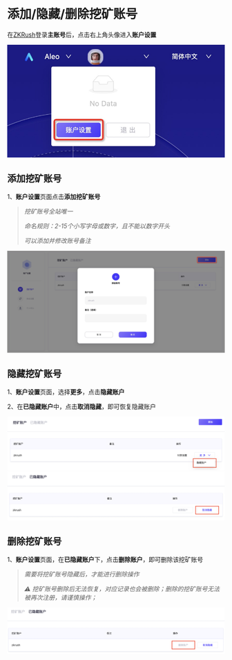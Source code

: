 # 添加/隐藏/删除挖矿账号

在[ZKRush](https://www.zkrush.com)登录**主账号**后，点击右上角头像进入**账户设置**

<img src="../_media/enter_account_setting.png" alt="alt add_miner_account"  />



## 添加挖矿账号

1、**账户设置**页面点击**添加挖矿账号**

> *挖矿账号全站唯一*
>
> *命名规则：2-15个小写字母或数字，且不能以数字开头*
>
> *可以添加并修改账号备注*

<img src="../_media/add_miner_account.png" alt="alt add_miner_account"  />



## 隐藏挖矿账号

1、**账户设置**页面，选择**更多**，点击**隐藏账户**

2、在**已隐藏账户**中，点击**取消隐藏**，即可恢复隐藏账户

<img src="../_media/hide_miner_account.png" alt="alt hide_miner_account"  /><img src="../_media/recover_hide_miner_account.png" alt="alt recover_hide_miner_account"  />



## 删除挖矿账号

1、**账户设置**页面，在**已隐藏账户**下，点击**删除账户**，即可删除该挖矿账号

> *需要将挖矿账号隐藏后，才能进行删除操作*
>
> *⚠️ 挖矿账号删除后无法恢复，对应记录也会被删除；删除的挖矿账号无法被再次注册，请谨慎操作；*

<img src="../_media/delete_miner_account.png" alt="alt delete_miner_account"  />










